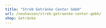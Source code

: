 ```yaml
---
title: "Streb Getränke Center GmbH"
url: /neuhausen/streb-getraenke-center-gmbh/
shop: Getränke
---
```

